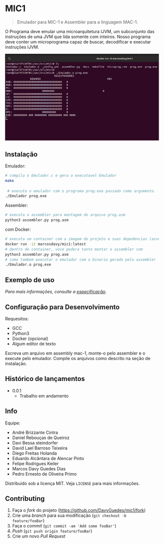 # MIC1
> Emulador para MIC-1 e Assembler para a linguagem MAC-1.

<!-- [![NPM Version][npm-image]][npm-url] -->
<!-- [![Build Status][travis-image]][travis-url] -->
<!-- [![Downloads Stats][npm-downloads]][npm-url] -->

O Programa deve emular uma microarquitetura IJVM, um subconjunto das instruções de uma JVM que lida somente com inteiros. Nosso programa deve conter um microprograma capaz de buscar, decodificar e executar instruções IJVM.

![header](header.png)

## Instalação

Emulador:

```sh
# compila o Emulador.c e gera o executavel Emulador
make

 # executa o emulador com o programa prog.exe passado como argumento.
./Emulador prog.exe
```

Assembler:

```sh
# executa o assembler para montagem do arquivo prog.asm
python3 assembler.py prog.asm
```

com Docker:
```sh
# executa um container com a imagem do projeto e suas depedencias (assemlber e emulador)
docker run -it marcosdavy/mic1:latest
# dentro do container, voce podera tanto montar o assembler com
python3 assembler.py prog.asm
# como tambem executar o emulador com o binario gerado pelo assembler
./Emulador.o prog.exe
```

## Exemplo de uso

_Para mais informações, consulte a [especificação](docs/especificacao.md)._

## Configuração para Desenvolvimento

Requesitos:

- GCC
- Python3
- Docker (opcional)
- Algum editor de texto

Escreva um arquivo em assembly mac-1, monte-o pelo assembler e o execute pelo emulador.
Compile os arquivos como descrito na seção de instalação.

## Histórico de lançamentos

- 0.0.1
  - Trabalho em andamento

## Info

<!-- Seu Nome – [@SeuNome](https://twitter.com/...) – SeuEmail@exemplo.com -->
Equipe:

- André Brizzante Cintra
- Daniel Rebouças de Queiroz
- Davi Bessa steindorfer
- David Lael Barroso Teixeira
- Diego Freitas Holanda
- Eduardo Alcântara de Alencar Pinto
- Felipe Rodrigues Keiler
- Marcos Davy Guedes Dias
- Pedro Ernesto de Oliveira Primo

Distribuído sob a licença MIT. Veja `LICENSE` para mais informações.

<!-- [https://github.com/yourname/github-link](https://github.com/othonalberto/) -->

## Contributing

1. Faça o _fork_ do projeto (<https://github.com/DavyGuedes/mic1/fork>)
2. Crie uma _branch_ para sua modificação (`git checkout -b feature/fooBar`)
3. Faça o _commit_ (`git commit -am 'Add some fooBar'`)
4. _Push_ (`git push origin feature/fooBar`)
5. Crie um novo _Pull Request_

<!-- [npm-image]: https://img.shields.io/npm/v/datadog-metrics.svg?style=flat-square -->
<!-- [npm-url]: https://npmjs.org/package/datadog-metrics -->
<!-- [npm-downloads]: https://img.shields.io/npm/dm/datadog-metrics.svg?style=flat-square -->
<!-- [travis-image]: https://img.shields.io/travis/dbader/node-datadog-metrics/master.svg?style=flat-square -->
<!-- [travis-url]: https://travis-ci.org/dbader/node-datadog-metrics -->
<!-- [wiki]: https://github.com/seunome/seuprojeto/wiki -->
